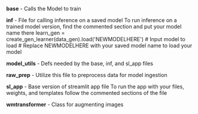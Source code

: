 **base** - Calls the Model to train

**inf** - File for calling inference on a saved model
    To run inference on a trained model version, find the commented section and put your model name there
        learn_gen = create_gen_learner(data_gen).load('NEWMODELHERE') # Input model to load
        # Replace NEWMODELHERE with your saved model name to load your model

**model_utils** - Defs needed by the base, inf, and sl_app files

**raw_prep** - Utilize this file to preprocess data for model ingestion

**sl_app** - Base version of streamlit app file
    To run the app with your files, weights, and templates follow the commented sections of the file

**wmtransformer** - Class for augmenting images
